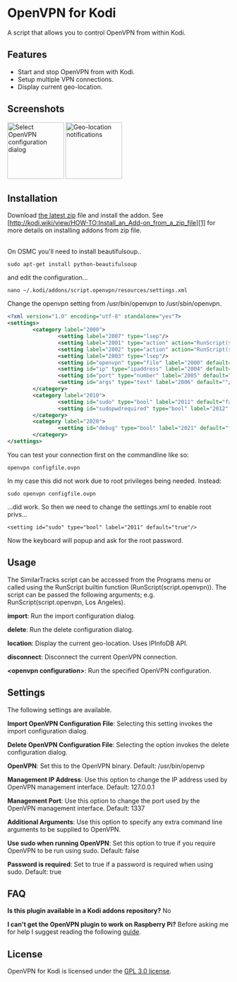 OpenVPN for Kodi
==========
A script that allows you to control OpenVPN from within Kodi.

Features
-----
- Start and stop OpenVPN from with Kodi.
- Setup multiple VPN connections.
- Display current geo-location.

Screenshots
-----
<img alt="Select OpenVPN configuration dialog" src="https://raw.github.com/brianhornsby/www_brianhornsby_com/master/img/openvpn_select_configuration.png" height="128"/>
<img alt="Geo-location notifications" src="https://raw.github.com/brianhornsby/www_brianhornsby_com/master/img/openvpn_geolocation_notification.png" height="128"/>

Installation
------
Download [the latest zip](https://github.com/brianhornsby/script.openvpn/releases/download/v2.1.0/script.openvpn-2.1.0.zip) file and install the addon. See [http://kodi.wiki/view/HOW-TO:Install_an_Add-on_from_a_zip_file][1] for more details on installing addons from zip file.

</BR>On OSMC you'll need to 
install beautifulsoup..
```code
sudo apt-get install python-beautifulsoup
```
and edit the configuration...
```code
nano ~/.kodi/addons/script.openvpn/resources/settings.xml
```
Change the openvpn setting from /usr/bin/openvpn to /usr/sbin/openvpn.

```xml
<?xml version="1.0" encoding="utf-8" standalone="yes"?>
<settings>
        <category label="2000">
                <setting label="2007" type="lsep"/>
                <setting label="2001" type="action" action="RunScript(script.openvpn, import)"/>
                <setting label="2002" type="action" action="RunScript(script.openvpn, delete)"/>
                <setting label="2003" type="lsep"/>
                <setting id="openvpn" type="file" label="2000" default="/usr/sbin/openvpn"/>
                <setting id="ip" type="ipaddress" label="2004" default="127.0.0.1"/>
                <setting id="port" type="number" label="2005" default="1337"/>
                <setting id="args" type="text" label="2006" default=""/>
        </category>
        <category label="2010">
                <setting id="sudo" type="bool" label="2011" default="false"/>
                <setting id="sudopwdrequired" type="bool" label="2012" default="true" enable="!eq(-1,false)"/>
        </category>
        <category label="2020">
                <setting id="debug" type="bool" label="2021" default="false"/>
        </category>
</settings>
```
You can test your connection first on the commandline like so:
```code
openvpn configfile.ovpn
```
In my case this did not work due to root privileges being needed.
Instead:
```code
sudo openvpn configfile.ovpn
```
...did work. So then we need to change the settings.xml to enable root privs...
```
<setting id="sudo" type="bool" label="2011" default="true"/>
```
Now the keyboard will popup and ask for the root password. 


Usage
------
The SimilarTracks script can be accessed from the Programs menu or called using the RunScript builtin function (RunScript(script.openvpn)). The script can be passed the following arguments; e.g. RunScript(script.openvpn, Los Angeles).

**import**: Run the import configuration dialog.

**delete**: Run the delete configuration dialog.

**location**: Display the current geo-location. Uses IPInfoDB API.

**disconnect**: Disconnect the current OpenVPN connection.

**\<openvpn configuration\>**: Run the specified OpenVPN configuration.

Settings
--------
The following settings are available.

**Import OpenVPN Configuration File**: Selecting this setting invokes the import configuration dialog.

**Delete OpenVPN Configuration File**: Selecting the option invokes the delete configuration dialog.

**OpenVPN**: Set this to the OpenVPN binary. Default: /usr/bin/openvp

**Management IP Address**: Use this option to change the IP address used by OpenVPN management interface. Default: 127.0.0.1

**Management Port**: Use this option to change the port used by the OpenVPN management interface. Default: 1337

**Additional Arguments**: Use this option to specify any extra command line arguments to be supplied to OpenVPN.

**Use sudo when running OpenVPN**: Set this option to true if you require OpenVPN to be run using sudo. Default: false

**Password is required**: Set to true if a password is required when using sudo. Default: true

FAQ
---

**Is this plugin available in a Kodi addons repository?** No

**I can't get the OpenVPN plugin to work on Raspberry Pi?** Before asking me for help I suggest reading the following [guide][3].

License
------
OpenVPN for Kodi is licensed under the [GPL 3.0 license][2].

[1]: http://kodi.wiki/view/HOW-TO:Install_an_Add-on_from_a_zip_file
[2]: http://www.gnu.org/licenses/gpl-3.0.html
[3]: http://forums.tvaddons.ag/threads/24769-How-to-set-up-your-VPN-on-raspberry-pi-using-Brain-Hornsby-Openvpn-for-XBMC
